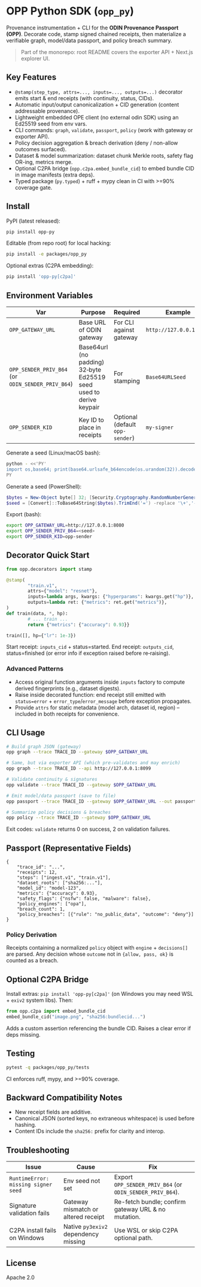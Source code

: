 # OPP Python SDK (`opp_py`)

Provenance instrumentation + CLI for the **ODIN Provenance Passport (OPP)**. Decorate code, stamp signed chained receipts, then materialize a verifiable graph, model/data passport, and policy breach summary.

> Part of the monorepo: root README covers the exporter API + Next.js explorer UI.

## Key Features
* `@stamp(step_type, attrs=..., inputs=..., outputs=...)` decorator emits start & end receipts (with continuity, status, CIDs).
* Automatic input/output canonicalization + CID generation (content addressable provenance).
* Lightweight embedded OPE client (no external odin SDK) using an Ed25519 seed from env vars.
* CLI commands: `graph`, `validate`, `passport`, `policy` (work with gateway or exporter API).
* Policy decision aggregation & breach derivation (deny / non-allow outcomes surfaced).
* Dataset & model summarization: dataset chunk Merkle roots, safety flag OR-ing, metrics merge.
* Optional C2PA bridge (`opp.c2pa.embed_bundle_cid`) to embed bundle CID in image manifests (extra deps).
* Typed package (`py.typed`) + ruff + mypy clean in CI with >=90% coverage gate.

## Install
PyPI (latest released):
```bash
pip install opp-py
```

Editable (from repo root) for local hacking:
```bash
pip install -e packages/opp_py
```

Optional extras (C2PA embedding):
```bash
pip install 'opp-py[c2pa]'
```

## Environment Variables
| Var | Purpose | Required | Example |
| --- | --- | --- | --- |
| `OPP_GATEWAY_URL` | Base URL of ODIN gateway | For CLI against gateway | `http://127.0.0.1:8080` |
| `OPP_SENDER_PRIV_B64` (or `ODIN_SENDER_PRIV_B64`) | Base64url (no padding) 32‑byte Ed25519 seed used to derive keypair | For stamping | `Base64URLSeed` |
| `OPP_SENDER_KID` | Key ID to place in receipts | Optional (default `opp-sender`) | `my-signer` |

Generate a seed (Linux/macOS bash):
```bash
python - <<'PY'
import os,base64; print(base64.urlsafe_b64encode(os.urandom(32)).decode().rstrip('='))
PY
```

Generate a seed (PowerShell):
```powershell
$bytes = New-Object byte[] 32; [Security.Cryptography.RandomNumberGenerator]::Create().GetBytes($bytes);
$seed = [Convert]::ToBase64String($bytes).TrimEnd('=') -replace '\+','-' -replace '/','_'; $seed
```

Export (bash):
```bash
export OPP_GATEWAY_URL=http://127.0.0.1:8080
export OPP_SENDER_PRIV_B64=<seed>
export OPP_SENDER_KID=opp-sender
```

## Decorator Quick Start
```python
from opp.decorators import stamp

@stamp(
		"train.v1",
		attrs={"model": "resnet"},
		inputs=lambda args, kwargs: {"hyperparams": kwargs.get("hp")},
		outputs=lambda ret: {"metrics": ret.get("metrics")},
)
def train(data, *, hp):
		# ... train ...
		return {"metrics": {"accuracy": 0.93}}

train([], hp={"lr": 1e-3})
```
Start receipt: `inputs_cid` + status=started. End receipt: `outputs_cid`, status=finished (or error info if exception raised before re‑raising).

### Advanced Patterns
* Access original function arguments inside `inputs` factory to compute derived fingerprints (e.g., dataset digests).
* Raise inside decorated function: end receipt still emitted with `status=error` + `error_type`/`error_message` before exception propagates.
* Provide `attrs` for static metadata (model arch, dataset id, region) – included in both receipts for convenience.

## CLI Usage
```bash
# Build graph JSON (gateway)
opp graph --trace TRACE_ID --gateway $OPP_GATEWAY_URL

# Same, but via exporter API (which pre-validates and may enrich)
opp graph --trace TRACE_ID --api http://127.0.0.1:8099

# Validate continuity & signatures
opp validate --trace TRACE_ID --gateway $OPP_GATEWAY_URL

# Emit model/data passport (save to file)
opp passport --trace TRACE_ID --gateway $OPP_GATEWAY_URL --out passport.json

# Summarize policy decisions & breaches
opp policy --trace TRACE_ID --gateway $OPP_GATEWAY_URL
```

Exit codes: `validate` returns 0 on success, 2 on validation failures.

## Passport (Representative Fields)
```jsonc
{
	"trace_id": "...",
	"receipts": 12,
	"steps": ["ingest.v1", "train.v1"],
	"dataset_roots": ["sha256:..."],
	"model_id": "model-123",
	"metrics": {"accuracy": 0.93},
	"safety_flags": {"nsfw": false, "malware": false},
	"policy_engines": ["opa"],
	"breach_count": 1,
	"policy_breaches": [{"rule": "no_public_data", "outcome": "deny"}]
}
```

### Policy Derivation
Receipts containing a normalized `policy` object with `engine` + `decisions[]` are parsed. Any decision whose `outcome` not in `{allow, pass, ok}` is counted as a breach.

## Optional C2PA Bridge
Install extras: `pip install 'opp-py[c2pa]'` (on Windows you may need WSL + `exiv2` system libs). Then:
```python
from opp.c2pa import embed_bundle_cid
embed_bundle_cid("image.png", "sha256:bundlecid...")
```
Adds a custom assertion referencing the bundle CID. Raises a clear error if deps missing.

## Testing
```bash
pytest -q packages/opp_py/tests
```
CI enforces ruff, mypy, and >=90% coverage.

## Backward Compatibility Notes
* New receipt fields are additive.
* Canonical JSON (sorted keys, no extraneous whitespace) is used before hashing.
* Content IDs include the `sha256:` prefix for clarity and interop.

## Troubleshooting
| Issue | Cause | Fix |
| ----- | ----- | --- |
| `RuntimeError: missing signer seed` | Env seed not set | Export `OPP_SENDER_PRIV_B64` (or `ODIN_SENDER_PRIV_B64`). |
| Signature validation fails | Gateway mismatch or altered receipt | Re-fetch bundle; confirm gateway URL & no mutation. |
| C2PA install fails on Windows | Native `py3exiv2` dependency missing | Use WSL or skip C2PA optional path. |

## License
Apache 2.0
